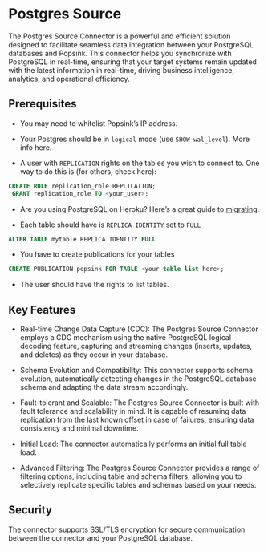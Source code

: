 # Postgres Source

The Postgres Source Connector is a powerful and efficient solution designed to facilitate seamless data integration between your PostgreSQL databases and Popsink. This connector helps you synchronize with PostgreSQL in real-time, ensuring that your target systems remain updated with the latest information in real-time, driving business intelligence, analytics, and operational efficiency.

## Prerequisites

- You may need to whitelist Popsink’s IP address.

- Your Postgres should be in `logical` mode (use `SHOW wal_level`). More info here.

- A user with `REPLICATION` rights on the tables you wish to connect to. One way to do this is (for others, check here):

```sql
CREATE ROLE replication_role REPLICATION;
 GRANT replication_role TO <your_user>;
```

- Are you using PostgreSQL on Heroku? Here’s a great guide to [migrating](https://towardsdatascience.com/migrating-from-heroku-postgres-to-amazon-rds-2e738e7730e5).

- Each table should have is `REPLICA IDENTITY` set to `FULL`

```sql
ALTER TABLE mytable REPLICA IDENTITY FULL
```

- You have to create publications for your tables

```sql
CREATE PUBLICATION popsink FOR TABLE <your table list here>;
```

- The user should have the rights to list tables.

## Key Features

- Real-time Change Data Capture (CDC): The Postgres Source Connector employs a CDC mechanism using the native PostgreSQL logical decoding feature, capturing and streaming changes (inserts, updates, and deletes) as they occur in your database.

- Schema Evolution and Compatibility: This connector supports schema evolution, automatically detecting changes in the PostgreSQL database schema and adapting the data stream accordingly.

- Fault-tolerant and Scalable: The Postgres Source Connector is built with fault tolerance and scalability in mind. It is capable of resuming data replication from the last known offset in case of failures, ensuring data consistency and minimal downtime.

- Initial Load: The connector automatically performs an initial full table load.

- Advanced Filtering: The Postgres Source Connector provides a range of filtering options, including table and schema filters, allowing you to selectively replicate specific tables and schemas based on your needs.

## Security
 The connector supports SSL/TLS encryption for secure communication between the connector and your PostgreSQL database.
